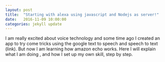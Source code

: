 ```yaml
---
layout: post
title:  "Starting with alexa using javascript and Nodejs as server!"
date:   2016-11-09 10:00:00
categories: jekyll update
---
```

I am really excited about voice technology and some time ago I created an app to try come tricks using the google text to speech and speech to text (link). But now I am learning how amazon echo works. Here I will explain what I am doing , and how I set up my own skill, step by step.

